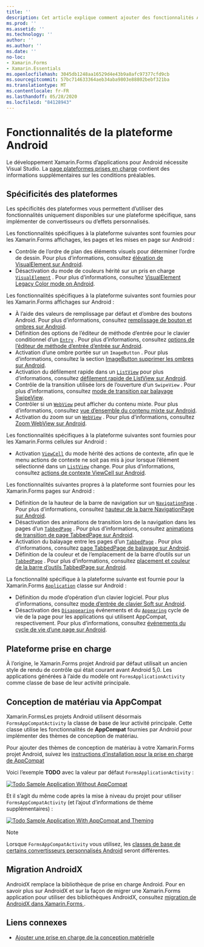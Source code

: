 ```yaml
---
title: ''
description: Cet article explique comment ajouter des fonctionnalités Android spécifiques aux Xamarin.Forms applications.
ms.prod: ''
ms.assetid: ''
ms.technology: ''
author: ''
ms.author: ''
ms.date: ''
no-loc:
- Xamarin.Forms
- Xamarin.Essentials
ms.openlocfilehash: 3045db1248aa16529d4e43b9a8afc97377cfd9cb
ms.sourcegitcommit: 57bc714633364aeb34aba9803e88802bebf321ba
ms.translationtype: MT
ms.contentlocale: fr-FR
ms.lasthandoff: 05/28/2020
ms.locfileid: "84128943"
---
```

# <a name="android-platform-features"></a>Fonctionnalités de la plateforme Android

Le développement Xamarin.Forms d’applications pour Android nécessite Visual Studio. La [page plateformes prises en charge](~/get-started/supported-platforms.md) contient des informations supplémentaires sur les conditions préalables.

## <a name="platform-specifics"></a>Spécificités des plateformes

Les spécificités des plateformes vous permettent d’utiliser des fonctionnalités uniquement disponibles sur une plateforme spécifique, sans implémenter de convertisseurs ou d’effets personnalisés.

Les fonctionnalités spécifiques à la plateforme suivantes sont fournies pour les Xamarin.Forms affichages, les pages et les mises en page sur Android :

- Contrôle de l’ordre de plan des éléments visuels pour déterminer l’ordre de dessin. Pour plus d’informations, consultez [élévation de VisualElement sur Android](visualelement-elevation.md).
- Désactivation du mode de couleurs hérité sur un pris en charge [`VisualElement`](xref:Xamarin.Forms.VisualElement) . Pour plus d’informations, consultez [VisualElement Legacy Color mode on Android](legacy-color-mode.md).

Les fonctionnalités spécifiques à la plateforme suivantes sont fournies pour les Xamarin.Forms affichages sur Android :

- À l’aide des valeurs de remplissage par défaut et d’ombre des boutons Android. Pour plus d’informations, consultez [remplissage de bouton et ombres sur Android](button-padding-shadow.md).
- Définition des options de l’éditeur de méthode d’entrée pour le clavier conditionnel d’un [`Entry`](xref:Xamarin.Forms.Entry) . Pour plus d’informations, consultez [options de l’éditeur de méthode d’entrée d’entrée sur Android](entry-ime-options.md).
- Activation d’une ombre portée sur un `ImageButton` . Pour plus d’informations, consultez la section [ImageButton supprimer les ombres sur Android](imagebutton-drop-shadow.md).
- Activation du défilement rapide dans un [`ListView`](xref:Xamarin.Forms.ListView) pour plus d’informations, consultez [défilement rapide de ListView sur Android](listview-fast-scrolling.md).
- Contrôle de la transition utilisée lors de l’ouverture d’un `SwipeView` . Pour plus d’informations, consultez [mode de transition par balayage SwipeView](swipeview-swipetransitionmode.md).
- Contrôler si un [`WebView`](xref:Xamarin.Forms.WebView) peut afficher du contenu mixte. Pour plus d’informations, consultez [vue d’ensemble du contenu mixte sur Android](webview-mixed-content.md).
- Activation du zoom sur un [`WebView`](xref:Xamarin.Forms.WebView) . Pour plus d’informations, consultez [Zoom WebView sur Android](webview-zoom-controls.md).

Les fonctionnalités spécifiques à la plateforme suivantes sont fournies pour les Xamarin.Forms cellules sur Android :

- Activation [`ViewCell`](xref:Xamarin.Forms.ViewCell) du mode hérité des actions de contexte, afin que le menu actions de contexte ne soit pas mis à jour lorsque l’élément sélectionné dans un [`ListView`](xref:Xamarin.Forms.ListView) change. Pour plus d’informations, consultez [actions de contexte ViewCell sur Android](viewcell-context-actions.md).

Les fonctionnalités suivantes propres à la plateforme sont fournies pour les Xamarin.Forms pages sur Android :

- Définition de la hauteur de la barre de navigation sur un [`NavigationPage`](xref:Xamarin.Forms.NavigationPage) . Pour plus d’informations, consultez [hauteur de la barre NavigationPage sur Android](navigationpage-bar-height.md).
- Désactivation des animations de transition lors de la navigation dans les pages d’un [`TabbedPage`](xref:Xamarin.Forms.TabbedPage) . Pour plus d’informations, consultez [animations de transition de page TabbedPage sur Android](tabbedpage-transition-animations.md).
- Activation du balayage entre les pages d’un [`TabbedPage`](xref:Xamarin.Forms.TabbedPage) . Pour plus d’informations, consultez [page TabbedPage de balayage sur Android](tabbedpage-page-swiping.md).
- Définition de la couleur et de l’emplacement de la barre d’outils sur un [`TabbedPage`](xref:Xamarin.Forms.TabbedPage) . Pour plus d’informations, consultez [placement et couleur de la barre d’outils TabbedPage sur Android](tabbedpage-toolbar-placement-color.md).

La fonctionnalité spécifique à la plateforme suivante est fournie pour la Xamarin.Forms [`Application`](xref:Xamarin.Forms.Application) classe sur Android :

- Définition du mode d’opération d’un clavier logiciel. Pour plus d’informations, consultez [mode d’entrée de clavier Soft sur Android](soft-keyboard-input-mode.md).
- Désactivation des [`Disappearing`](xref:Xamarin.Forms.Page.Appearing) événements et du [`Appearing`](xref:Xamarin.Forms.Page.Appearing) cycle de vie de la page pour les applications qui utilisent AppCompat, respectivement. Pour plus d’informations, consultez [événements du cycle de vie d’une page sur Android](page-lifecycle-events.md).

## <a name="platform-support"></a>Plateforme prise en charge

À l’origine, le Xamarin.Forms projet Android par défaut utilisait un ancien style de rendu de contrôle qui était courant avant Android 5,0. Les applications générées à l’aide du modèle ont `FormsApplicationActivity` comme classe de base de leur activité principale.

## <a name="material-design-via-appcompat"></a>Conception de matériau via AppCompat

Xamarin.FormsLes projets Android utilisent désormais `FormsAppCompatActivity` la classe de base de leur activité principale. Cette classe utilise les fonctionnalités de **AppCompat** fournies par Android pour implémenter des thèmes de conception de matériau.

Pour ajouter des thèmes de conception de matériau à votre Xamarin.Forms projet Android, suivez les [instructions d’installation pour la prise en charge de AppCompat](appcompat-material-design.md)

Voici l’exemple **TODO** avec la valeur par défaut `FormsApplicationActivity` :

[![](images/before-appcompat-sml.png "Todo Sample Application Without AppCompat")](images/before-appcompat.png#lightbox "Todo Sample Application Without AppCompat")

Et il s’agit du même code après la mise à niveau du projet pour utiliser `FormsAppCompatActivity` (et l’ajout d’informations de thème supplémentaires) :

[![](images/post-appcompat-sml.png "Todo Sample Application With AppCompat and Theming")](images/post-appcompat.png#lightbox "Todo Sample Application With AppCompat and Theming")

> [!NOTE]
> Lorsque `FormsAppCompatActivity` vous utilisez, les [classes de base de certains convertisseurs personnalisés Android](~/xamarin-forms/app-fundamentals/custom-renderer/renderers.md) seront différentes.

## <a name="androidx-migration"></a>Migration AndroidX

AndroidX remplace la bibliothèque de prise en charge Android. Pour en savoir plus sur AndroidX et sur la façon de migrer une Xamarin.Forms application pour utiliser des bibliothèques AndroidX, consultez [migration de AndroidX dans Xamarin.Forms ](~/xamarin-forms/platform/android/androidx-migration.md).

## <a name="related-links"></a>Liens connexes

- [Ajouter une prise en charge de la conception matérielle](appcompat-material-design.md)
